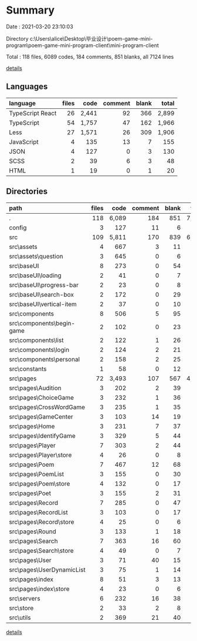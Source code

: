 # Summary

Date : 2021-03-20 23:10:03

Directory c:\Users\alice\Desktop\毕业设计\poem-game-mini-program\poem-game-mini-program-client\mini-program-client

Total : 118 files,  6089 codes, 184 comments, 851 blanks, all 7124 lines

[details](details.md)

## Languages
| language | files | code | comment | blank | total |
| :--- | ---: | ---: | ---: | ---: | ---: |
| TypeScript React | 26 | 2,441 | 92 | 366 | 2,899 |
| TypeScript | 54 | 1,757 | 47 | 162 | 1,966 |
| Less | 27 | 1,571 | 26 | 309 | 1,906 |
| JavaScript | 4 | 135 | 13 | 7 | 155 |
| JSON | 4 | 127 | 0 | 3 | 130 |
| SCSS | 2 | 39 | 6 | 3 | 48 |
| HTML | 1 | 19 | 0 | 1 | 20 |

## Directories
| path | files | code | comment | blank | total |
| :--- | ---: | ---: | ---: | ---: | ---: |
| . | 118 | 6,089 | 184 | 851 | 7,124 |
| config | 3 | 127 | 11 | 6 | 144 |
| src | 109 | 5,811 | 170 | 839 | 6,820 |
| src\assets | 4 | 667 | 3 | 11 | 681 |
| src\assets\question | 3 | 645 | 0 | 6 | 651 |
| src\baseUI | 8 | 273 | 0 | 54 | 327 |
| src\baseUI\loading | 2 | 41 | 0 | 7 | 48 |
| src\baseUI\progress-bar | 2 | 23 | 0 | 8 | 31 |
| src\baseUI\search-box | 2 | 172 | 0 | 29 | 201 |
| src\baseUI\vertical-item | 2 | 37 | 0 | 10 | 47 |
| src\components | 8 | 506 | 5 | 95 | 606 |
| src\components\begin-game | 2 | 102 | 0 | 23 | 125 |
| src\components\list | 2 | 122 | 1 | 26 | 149 |
| src\components\login | 2 | 124 | 2 | 21 | 147 |
| src\components\personal | 2 | 158 | 2 | 25 | 185 |
| src\constants | 1 | 58 | 0 | 12 | 70 |
| src\pages | 72 | 3,493 | 107 | 567 | 4,167 |
| src\pages\Audition | 3 | 202 | 2 | 39 | 243 |
| src\pages\ChoiceGame | 3 | 232 | 1 | 36 | 269 |
| src\pages\CrossWordGame | 3 | 235 | 1 | 35 | 271 |
| src\pages\GameCenter | 3 | 103 | 14 | 19 | 136 |
| src\pages\Home | 3 | 231 | 7 | 37 | 275 |
| src\pages\IdentifyGame | 3 | 329 | 5 | 44 | 378 |
| src\pages\Player | 7 | 303 | 2 | 44 | 349 |
| src\pages\Player\store | 4 | 26 | 0 | 8 | 34 |
| src\pages\Poem | 7 | 467 | 12 | 68 | 547 |
| src\pages\PoemList | 3 | 155 | 0 | 30 | 185 |
| src\pages\Poem\store | 4 | 132 | 0 | 17 | 149 |
| src\pages\Poet | 3 | 155 | 2 | 31 | 188 |
| src\pages\Record | 7 | 285 | 0 | 47 | 332 |
| src\pages\RecordList | 3 | 103 | 0 | 17 | 120 |
| src\pages\Record\store | 4 | 25 | 0 | 6 | 31 |
| src\pages\Round | 3 | 133 | 1 | 18 | 152 |
| src\pages\Search | 7 | 363 | 16 | 60 | 439 |
| src\pages\Search\store | 4 | 49 | 0 | 7 | 56 |
| src\pages\User | 3 | 71 | 40 | 15 | 126 |
| src\pages\UserDynamicList | 3 | 75 | 1 | 14 | 90 |
| src\pages\index | 8 | 51 | 3 | 13 | 67 |
| src\pages\index\store | 4 | 23 | 0 | 6 | 29 |
| src\servers | 6 | 232 | 16 | 38 | 286 |
| src\store | 2 | 33 | 2 | 8 | 43 |
| src\utils | 2 | 369 | 21 | 40 | 430 |

[details](details.md)